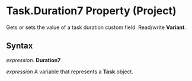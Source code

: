 
# Task.Duration7 Property (Project)

 Gets or sets the value of a task duration custom field. Read/write **Variant**.


## Syntax

 _expression_. **Duration7**

 _expression_ A variable that represents a **Task** object.


